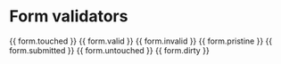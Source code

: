 # Form validators
  {{ form.touched }}
  {{ form.valid }}
  {{ form.invalid }}
  {{ form.pristine }}
  {{ form.submitted }}
  {{ form.untouched }}
  {{ form.dirty }}

